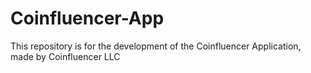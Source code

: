 # Coinfluencer-App
This repository is for the development of the Coinfluencer Application, made by Coinfluencer LLC
